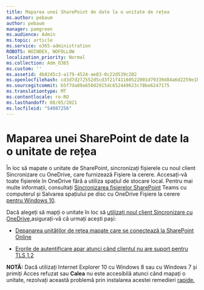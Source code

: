 ```yaml
---
title: Maparea unei SharePoint de date la o unitate de rețea
ms.author: pebaum
author: pebaum
manager: pamgreen
ms.audience: Admin
ms.topic: article
ms.service: o365-administration
ROBOTS: NOINDEX, NOFOLLOW
localization_priority: Normal
ms.collection: Adm_O365
ms.custom: ''
ms.assetid: 4b8245c3-a179-4524-ae83-0c22d539c202
ms.openlocfilehash: cd3d7d272552d5cd3f21f41160522001d79339d84a6d2259e1b1868deee66ef0
ms.sourcegitcommit: b5f7da89a650d2915dc652449623c78be6247175
ms.translationtype: MT
ms.contentlocale: ro-RO
ms.lasthandoff: 08/05/2021
ms.locfileid: "54087256"
---
```

# <a name="map-a-sharepoint-library-to-a-network-drive"></a>Maparea unei SharePoint de date la o unitate de rețea

În loc să mapate o unitate de SharePoint, sincronizați fișierele cu noul client Sincronizare cu OneDrive, care furnizează Fișiere la cerere. Accesați-vă toate fișierele în OneDrive fără a utiliza spațiul de stocare local. Pentru mai multe informații, consultați [Sincronizarea fișierelor SharePoint](https://support.microsoft.com/office/sync-sharepoint-and-teams-files-with-your-computer-6de9ede8-5b6e-4503-80b2-6190f3354a88) Teams cu computerul și Salvarea spațiului pe disc cu OneDrive Fișiere la cerere [pentru Windows 10](https://support.microsoft.com/office/save-disk-space-with-onedrive-files-on-demand-for-windows-10-0e6860d3-d9f3-4971-b321-7092438fb38e).

Dacă alegeți să mapți o unitate în loc să [utilizați noul client Sincronizare cu OneDrive,](https://support.microsoft.com/office/sync-sharepoint-and-teams-files-with-your-computer-6de9ede8-5b6e-4503-80b2-6190f3354a88)asigurați-vă că urmați acești pași:

- [Depanarea unităților de rețea mapate care se conectează la SharePoint Online](/sharepoint/support/administration/troubleshoot-mapped-network-drives)

- [Erorile de autentificare apar atunci când clientul nu are suport pentru TLS 1.2](/sharepoint/troubleshoot/administration/authentication-errors-tls12-support#network-drive-mapped-to-a-sharepoint-library)  

**NOTĂ:** Dacă utilizați Internet Explorer 10 cu Windows 8 sau cu Windows 7 și primiți  Acces refuzat sau **Calea** nu este accesibilă atunci când mapați o unitate, rezolvați această problemă prin instalarea acestei remedieri [rapide.](https://support.microsoft.com/topic/error-when-you-open-a-sharepoint-document-library-in-windows-explorer-or-map-a-network-drive-to-the-library-after-you-install-internet-explorer-10-96e640ba-059f-9b09-bb91-2a0319ee8b1d)